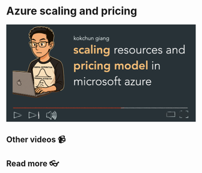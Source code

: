 # Azure scaling and pricing

<a href="https://youtu.be/Zwfguhx8Ufc" target="_blank">
  <img src="https://github.com/kokchun/assets/blob/main/azure/scaling.png?raw=true" alt="scaling and pricing" width="600">
</a>



## Other videos 📹

## Read more 👓
